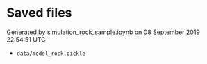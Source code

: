 # Saved files 


Generated by simulation_rock_sample.ipynb on 08 September 2019 22:54:51 UTC

*  `data/model_rock.pickle` 
